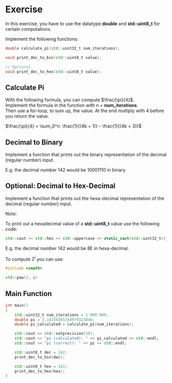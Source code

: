 # Exercise

In this exercise, you have to use the datatype **double** and **std::uint8_t** for certain computations.

Implement the following functions:

```cpp
double calculate_pi(std::uint32_t num_iterations);

void print_dec_to_bin(std::uint8_t value);

// Optional
void print_dec_to_hex(std::uint8_t value);
```

## Calculate Pi

With the following formula, you can compute $\frac{\pi}{4}$.  
Implement the formula in the function with $n$ = **num_iterations**.  
Then use a for-loop, to sum up, the value.
At the end multiply with 4 before you return the value.

$\frac{\pi}{4} = \sum_0^n: \frac{1}{(4k + 1)} - \frac{1}{(4k + 3)}$

## Decimal to Binary

Implement a function that prints out the binary representation of the decimal (regular number) input.

E.g. the decimal number 142 would be 10001110 in binary.

## Optional: Decimal to Hex-Decimal

Implement a function that prints out the hexa-decimal representation of the decimal (regular number) input.

Note:

To print out a hexadecimal value of a **std::uint8_t** value use the following code:

```cpp
std::cout << std::hex << std::uppercase << static_cast<std::uint32_t>(j) << std::dec;
```

E.g. the decimal number 142 would be 8E in hexa-decimal.

To compute $2^i$ you can use:
```cpp
#include <cmath>

std::pow(2, i)
```

## Main Function

```cpp
int main()
{
    std::uint32_t num_iterations = 1'000'000;
    double pi = 3.14159265358979323846;
    double pi_calculated = calculate_pi(num_iterations);

    std::cout << std::setprecision(30);
    std::cout << "pi (calculated): " << pi_calculated << std::endl;
    std::cout << "pi (correct): " << pi << std::endl;

    std::uint8_t dec = 142;
    print_dec_to_bin(dec);

    std::uint8_t hex = 142;
    print_dec_to_hex(hex);
}
```
